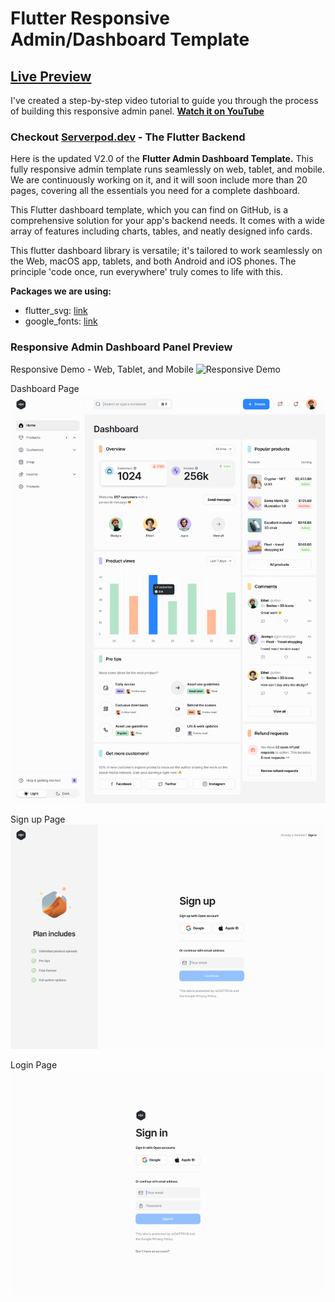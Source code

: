 # Flutter Responsive Admin/Dashboard Template

## [Live Preview](https://abuanwar072.github.io/Flutter-Responsive-Admin-Panel-or-Dashboard/#/)

I've created a step-by-step video tutorial to guide you through the process of building this responsive admin panel. **[Watch it on YouTube](https://youtu.be/_uOgXpEHNbc)**

### Checkout [Serverpod.dev](https://cutt.ly/Per1Z7ri) - The Flutter Backend

Here is the updated V2.0 of the **Flutter Admin Dashboard Template.** This fully responsive admin template runs seamlessly on web, tablet, and mobile. We are continuously working on it, and it will soon include more than 20 pages, covering all the essentials you need for a complete dashboard.

This Flutter dashboard template, which you can find on GitHub, is a comprehensive solution for your app's backend needs. It comes with a wide array of features including charts, tables, and neatly designed info cards.

This flutter dashboard library is versatile; it's tailored to work seamlessly on the Web, macOS app, tablets, and both Android and iOS phones. The principle 'code once, run everywhere' truly comes to life with this.

**Packages we are using:**

- flutter_svg: [link](https://pub.dev/packages/flutter_svg)
- google_fonts: [link](https://pub.dev/packages/google_fonts)

### Responsive Admin Dashboard Panel Preview

Responsive Demo - Web, Tablet, and Mobile
![Responsive Demo](/Previews/rent_car_dashboard_V2_Intro.gif)

Dashboard Page
![Dashboard Page](/Previews/dashboard.png)

Sign up Page
![Sign up Page](/Previews/sign_up.png)

Login Page
![Login Page](/Previews/sign_in.png)
